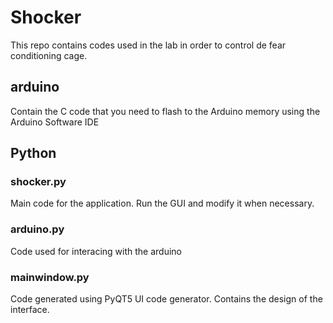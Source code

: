 # Shocker

This repo contains codes used in the lab in order to control de fear conditioning cage.

## arduino
Contain the C code that you need to flash to the Arduino memory using the Arduino Software IDE

## Python
### shocker.py
Main code for the application. Run the GUI and modify it when necessary.
### arduino.py
Code used for interacing with the arduino
### mainwindow.py
Code generated using PyQT5 UI code generator. Contains the design of the interface.
